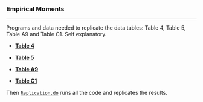 ### Empirical Moments

---

Programs and data needed to replicate the data tables: Table 4, Table 5, Table A9 and Table C1. Self explanatory.

- **[Table 4](./Table&#324)**

- **[Table 5](./Table&#325)**

- **[Table A9](./Table&#32A9)**

- **[Table C1](./Table&#32C1)**

Then [``Replication.do``](./Replication.do) runs all the code and replicates the results. 
